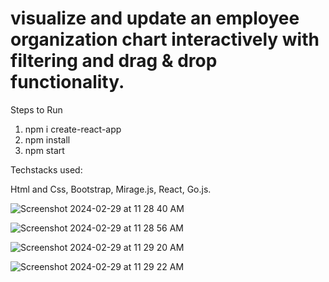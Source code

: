 # visualize and update an employee organization chart interactively with filtering and drag & drop functionality.



Steps to Run

1. npm i create-react-app
2. npm install
3. npm start


Techstacks used:

  Html and Css,
  Bootstrap, 
  Mirage.js, 
  React, 
  Go.js.

![Screenshot 2024-02-29 at 11 28 40 AM](https://github.com/saravzizo/manageTool/assets/106132207/da84688a-5257-462f-8abb-9a9b26624e12)

![Screenshot 2024-02-29 at 11 28 56 AM](https://github.com/saravzizo/manageTool/assets/106132207/e36f64d9-02d6-4044-8cd5-31a6c97587f3)





![Screenshot 2024-02-29 at 11 29 20 AM](https://github.com/saravzizo/manageTool/assets/106132207/cd00fb2b-0530-497c-a708-b97aeffe7178)

![Screenshot 2024-02-29 at 11 29 22 AM](https://github.com/saravzizo/manageTool/assets/106132207/72077c30-e3a9-4fb5-b502-3a8951bc6a7a)




